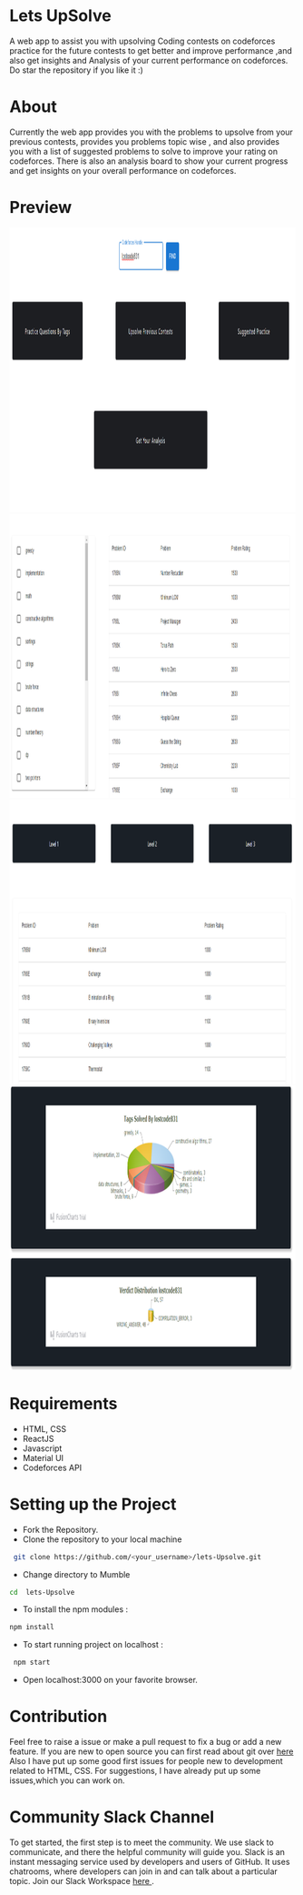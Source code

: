 # Lets UpSolve

A web app to assist you with upsolving Coding contests on codeforces practice for the future contests to get better and improve performance ,and also get insights and Analysis of your current performance on codeforces. <br>
Do star the repository if you like it :)

# About 

Currently the web app provides you with the problems to upsolve from your previous contests, provides you problems topic wise , and also provides you with a list of suggested problems to solve to improve your rating on codeforces.
There is also an analysis board to show your current progress and get insights on your overall performance on codeforces.

# Preview 

<img src="https://github.com/shrinish123/ImagesToHost/blob/main/img1.png" width="2000" height="500">

<img src="https://github.com/shrinish123/ImagesToHost/blob/main/img2.png" width="2000" height="500">

<img src="https://github.com/shrinish123/ImagesToHost/blob/main/img3.png" width="2000" height="500">

<img src="https://github.com/shrinish123/ImagesToHost/blob/main/img4.png" width="2000" height="500">


# Requirements

* HTML, CSS
* ReactJS
* Javascript
* Material UI
* Codeforces API


# Setting up the Project

* Fork the Repository.
* Clone the repository to your local machine
```bash
 git clone https://github.com/<your_username>/lets-Upsolve.git
```
* Change directory to Mumble 
 ```bash
 cd  lets-Upsolve
 ```
* To install the npm modules : 
 ```bash
 npm install
 ```
* To start running project on localhost :
```bash
 npm start
 ```
* Open localhost:3000 on your favorite browser.


   
# Contribution

Feel free to raise a issue or make a pull request to fix a bug or add a new feature. If you are new to open source you can first read about git over <a href="https://www.codecademy.com/learn/learn-git">here</a> 
Also I have put up some good first issues for people new to development related to HTML, CSS. 
For suggestions, I have already put up some issues,which you can work on.

# Community Slack Channel

To get started, the first step is to meet the community. We use slack to communicate, and there the helpful community will guide you. Slack is an instant messaging service used by developers and users of GitHub. It uses chatrooms, where developers can join in and can talk about a particular topic. Join our Slack Workspace <a href="https://join.slack.com/t/letsupsolve/shared_invite/zt-1kv4yiqom-SW4SjJaZ8JTaqzxoT6tsbQ"> here </a>.
